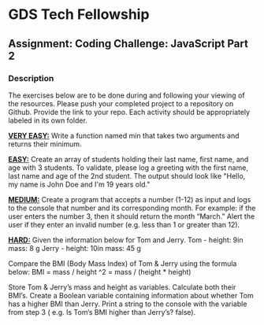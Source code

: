 # GDS Tech Fellowship

## Assignment: Coding Challenge: JavaScript Part 2

### Description

The exercises below are to be done during and following your viewing of the resources.  Please push your completed project to a repository on Github.  Provide the link to your repo. Each activity should be appropriately labeled in its own folder.

[**VERY EASY:**](https://rodrigopimentel.github.io/gds-tech-fellowship-javascript-part-two/very-easy/index.html) Write a function named min that takes two arguments and returns their minimum.

[**EASY:**](https://rodrigopimentel.github.io/gds-tech-fellowship-javascript-part-two/easy/index.html) Create an array of students holding their last name, first name, and age with 3 students. To validate, please log a greeting with the first name, last name and age of the 2nd student. The output should look like "Hello, my name is John Doe and I'm 19 years old."

[**MEDIUM:**](https://rodrigopimentel.github.io/gds-tech-fellowship-javascript-part-two/medium/index.html) Create a program that accepts a number (1-12) as input and logs to the console that number and its corresponding month. For example: if the user enters the number 3, then it should return the month “March.” Alert the user if they enter an invalid number (e.g. less than 1 or greater than 12).
 
[**HARD:**](https://rodrigopimentel.github.io/gds-tech-fellowship-javascript-part-two/hardindex.html) Given the information below for Tom and Jerry. 
Tom -     height:  9in       mass: 8 g
Jerry -     height: 10in     mass: 45 g

Compare the BMI (Body Mass Index) of Tom & Jerry using the formula below:
    BMI = mass / height ^2 = mass / (height * height)

Store Tom & Jerry’s mass and height as variables. Calculate both their BMI’s. Create a Boolean variable containing information about whether Tom has a higher BMI than Jerry. Print a string to the console with the variable from step 3 ( e.g. Is Tom’s BMI higher than Jerry’s? false).

